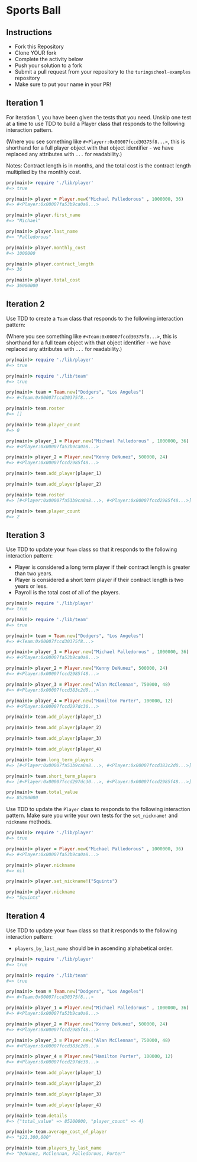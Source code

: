 # Sports Ball

## Instructions

* Fork this Repository
* Clone YOUR fork
* Complete the activity below
* Push your solution to a fork
* Submit a pull request from your repository to the `turingschool-examples` repository
* Make sure to put your name in your PR!

## Iteration 1

For iteration 1, you have been given the tests that you need.  Unskip one test at a time to use TDD to build a Player class that responds to the following interaction pattern.

(Where you see something like `#<Playerr:0x00007fccd30375f8...>`, this is
shorthand for a full player object with that object identifier - we have
replaced any attributes with `...` for readability.)

Notes: Contract length is in months, and the total cost is the contract length multiplied by the monthly cost.

```ruby
pry(main)> require './lib/player'
#=> true

pry(main)> player = Player.new("Michael Palledorous" , 1000000, 36)
#=> #<Player:0x00007fa53b9ca0a8...>

pry(main)> player.first_name
#=> "Michael"

pry(main)> player.last_name
#=> "Palledorous"

pry(main)> player.monthly_cost
#=> 1000000

pry(main)> player.contract_length
#=> 36

pry(main)> player.total_cost
#=> 36000000
```

## Iteration 2

Use TDD to create a `Team` class that responds to the following interaction
pattern:

(Where you see something like `#<Team:0x00007fccd30375f8...>`, this is
shorthand for a full team object with that object identifier - we have
replaced any attributes with `...` for readability.)

```ruby
pry(main)> require './lib/player'
#=> true

pry(main)> require './lib/team'
#=> true

pry(main)> team = Team.new("Dodgers", "Los Angeles")
#=> #<Team:0x00007fccd30375f8...>

pry(main)> team.roster
#=> []

pry(main)> team.player_count
#=> 0

pry(main)> player_1 = Player.new("Michael Palledorous" , 1000000, 36)
#=> #<Player:0x00007fa53b9ca0a8...>

pry(main)> player_2 = Player.new("Kenny DeNunez", 500000, 24)
#=> #<Player:0x00007fccd2985f48...>

pry(main)> team.add_player(player_1)

pry(main)> team.add_player(player_2)

pry(main)> team.roster
#=> [#<Player:0x00007fa53b9ca0a8...>, #<Player:0x00007fccd2985f48...>]

pry(main)> team.player_count
#=> 2
```

## Iteration 3

Use TDD to update your `Team` class so that it responds to the following interaction pattern: 

* Player is considered a long term player if their contract length is greater than two years.
* Player is considered a short term player if their contract length is two years or less.
* Payroll is the total cost of all of the players.

```ruby
pry(main)> require './lib/player'
#=> true

pry(main)> require './lib/team'
#=> true

pry(main)> team = Team.new("Dodgers", "Los Angeles")
#=> #<Team:0x00007fccd30375f8...>

pry(main)> player_1 = Player.new("Michael Palledorous" , 1000000, 36)
#=> #<Player:0x00007fa53b9ca0a8...>

pry(main)> player_2 = Player.new("Kenny DeNunez", 500000, 24)
#=> #<Player:0x00007fccd2985f48...>

pry(main)> player_3 = Player.new("Alan McClennan", 750000, 48)
#=> #<Player:0x00007fccd383c2d0...>

pry(main)> player_4 = Player.new("Hamilton Porter", 100000, 12)
#=> #<Player:0x00007fccd297dc30...>

pry(main)> team.add_player(player_1)

pry(main)> team.add_player(player_2)

pry(main)> team.add_player(player_3)

pry(main)> team.add_player(player_4)

pry(main)> team.long_term_players
#=> [#<Player:0x00007fa53b9ca0a8...>, #<Player:0x00007fccd383c2d0...>]

pry(main)> team.short_term_players
#=> [#<Player:0x00007fccd297dc30...>, #<Player:0x00007fccd2985f48...>]

pry(main)> team.total_value
#=> 85200000
```

Use TDD to update the `Player` class to responds to the following interaction pattern. Make sure you write your own tests for the `set_nickname!` and `nickname` methods.

```ruby
pry(main)> require './lib/player'
#=> true

pry(main)> player = Player.new("Michael Palledorous" , 1000000, 36)
#=> #<Player:0x00007fa53b9ca0a8...>

pry(main)> player.nickname
#=> nil

pry(main)> player.set_nickname!("Squints")

pry(main)> player.nickname
#=> "Squints"
```

## Iteration 4

Use TDD to update your `Team` class so that it responds to the following interaction pattern:

* `players_by_last_name` should be in ascending alphabetical order.


```ruby
pry(main)> require './lib/player'
#=> true

pry(main)> require './lib/team'
#=> true

pry(main)> team = Team.new("Dodgers", "Los Angeles")
#=> #<Team:0x00007fccd30375f8...>

pry(main)> player_1 = Player.new("Michael Palledorous" , 1000000, 36)
#=> #<Player:0x00007fa53b9ca0a8...>

pry(main)> player_2 = Player.new("Kenny DeNunez", 500000, 24)
#=> #<Player:0x00007fccd2985f48...>

pry(main)> player_3 = Player.new("Alan McClennan", 750000, 48)
#=> #<Player:0x00007fccd383c2d0...>

pry(main)> player_4 = Player.new("Hamilton Porter", 100000, 12)
#=> #<Player:0x00007fccd297dc30...>

pry(main)> team.add_player(player_1)

pry(main)> team.add_player(player_2)

pry(main)> team.add_player(player_3)

pry(main)> team.add_player(player_4)

pry(main)> team.details
#=> {"total_value" => 85200000, "player_count" => 4}

pry(main)> team.average_cost_of_player
#=> "$21,300,000"

pry(main)> team.players_by_last_name
#=> "DeNunez, McClennan, Palledorous, Porter"
```
